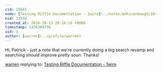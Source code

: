 ```yaml
---
cid: 15641
node: [Testing Riffle Documentation - 1wire](../notes/pdhixenbaugh/10-13-2016/testing-riffle-documentation-1wire)
nid: 13559
created_at: 2016-10-13 20:16:16 +0000
timestamp: 1476389776
uid: 1
author: [warren](../profile/warren)
---
```


Hi, Patrick - just a note that we're currently doing a big search revamp and searching should improve pretty soon. Thanks!

[warren](../profile/warren) replying to: [Testing Riffle Documentation - 1wire](../notes/pdhixenbaugh/10-13-2016/testing-riffle-documentation-1wire)

